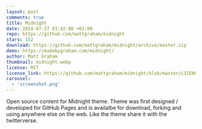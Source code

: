 ```yaml
---
layout: post
comments: true
title: Midnight
date: 2014-07-27 01:42:00 +01:00
repo: https://github.com/mattgraham/midnight
stars: 152
download: https://github.com/mattgraham/midnight/archive/master.zip
demo: https://madebygraham.com/midnight/
author: Matt Graham
thumbnail: midnight.webp
license: MIT
license_link: https://github.com/mattgraham/midnight/blob/master/LICENCE
carousel:
  - 'screenshot.png'
---
```


Open source content for Midnight theme. Theme was first designed / developed for GitHub Pages and is availalbe for download, forking and using anywhere else on the web. Like the theme share it with the twitterverse.
